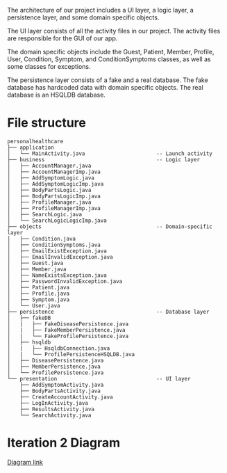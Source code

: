 The architecture of our project includes a UI layer, a logic layer, a persistence layer, and some domain specific objects.

The UI layer consists of all the activity files in our project. The activity files are responsible for the GUI of our app.

The domain specific objects include the Guest, Patient, Member, Profile, User, Condition, Symptom, and ConditionSymptoms classes, as well as some classes for exceptions.

The persistence layer consists of a fake and a real database. The fake database has hardcoded data with domain specific objects. The real database is an HSQLDB database.

# File structure
```
personalhealthcare
├── application 
│   └── MainActivity.java                       -- Launch activity
├── business                                    -- Logic layer 
│   ├── AccountManager.java
│   ├── AccountManagerImp.java
│   ├── AddSymptomLogic.java
│   ├── AddSymptomLogicImp.java
│   ├── BodyPartsLogic.java
│   ├── BodyPartsLogicImp.java
│   ├── ProfileManager.java
│   ├── ProfileManagerImp.java
│   ├── SearchLogic.java
│   └── SearchLogicLogicImp.java
├── objects                                     -- Domain-specific layer
│   ├── Condition.java
│   ├── ConditionSymptoms.java
│   ├── EmailExistException.java
│   ├── EmailInvalidException.java
│   ├── Guest.java
│   ├── Member.java
│   ├── NameExistsException.java
│   ├── PasswordInvalidException.java
│   ├── Patient.java
│   ├── Profile.java
│   ├── Symptom.java
│   └── User.java
├── persistence                                 -- Database layer
│   ├── fakeDB
│   |   ├── FakeDiseasePersistence.java
│   |   ├── FakeMemberPersistence.java
│   |   └── FakeProfilePersistence.java
│   ├── hsqldb
│   |   ├── HsqldbConnection.java
│   |   └── ProfilePersistenceHSQLDB.java
│   ├── DiseasePersistence.java
│   ├── MemberPersistence.java
│   └── ProfilePersistence.java
└── presentation                                -- UI layer
    ├── AddSymptomActivity.java
    ├── BodyPartsActivity.java
    ├── CreateAccountActivity.java
    ├── LogInActivity.java
    ├── ResultsActivity.java
    └── SearchActivity.java
```
# Iteration 2 Diagram

[Diagram link](Iteration2_documents/ArchitectureDiagram.png)
